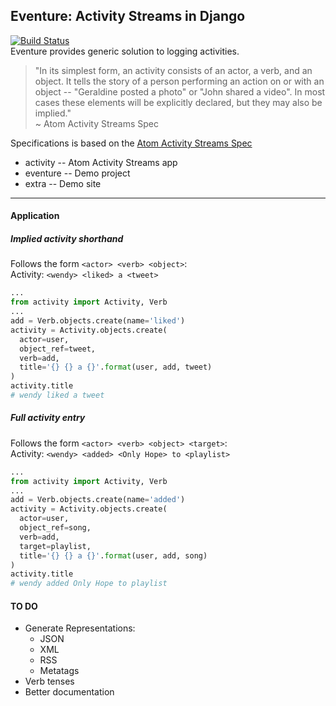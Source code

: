 Eventure: Activity Streams in Django
---
[![Build Status](https://travis-ci.org/aldnav/eventure.svg?branch=master)](https://travis-ci.org/aldnav/eventure)  
Eventure provides generic solution to logging activities.

> "In its simplest form, an activity consists of an actor, a verb, and an object. It tells the story of a person performing an action on or with an object -- "Geraldine posted a photo" or "John shared a video". In most cases these elements will be explicitly declared, but they may also be implied."  
~ Atom Activity Streams Spec

Specifications is based on the [Atom Activity Streams Spec](http://activitystrea.ms/specs/atom/1.0/)

* activity -- Atom Activity Streams app
* eventure -- Demo project
* extra -- Demo site

---
#### Application
##### Implied activity shorthand  
Follows the form `<actor> <verb> <object>`:  
Activity: `<wendy> <liked> a <tweet>`
```python
...
from activity import Activity, Verb
...
add = Verb.objects.create(name='liked')
activity = Activity.objects.create(
  actor=user,
  object_ref=tweet,
  verb=add,
  title='{} {} a {}'.format(user, add, tweet)
)
activity.title
# wendy liked a tweet
```

##### Full activity entry  
Follows the form `<actor> <verb> <object> <target>`:  
Activity: `<wendy> <added> <Only Hope> to <playlist>`
```python
...
from activity import Activity, Verb
...
add = Verb.objects.create(name='added')
activity = Activity.objects.create(
  actor=user,
  object_ref=song,
  verb=add,
  target=playlist,
  title='{} {} a {}'.format(user, add, song)
)
activity.title
# wendy added Only Hope to playlist
```


#### TO DO
* Generate Representations:  
  * JSON
  * XML
  * RSS
  * Metatags
* Verb tenses
* Better documentation
